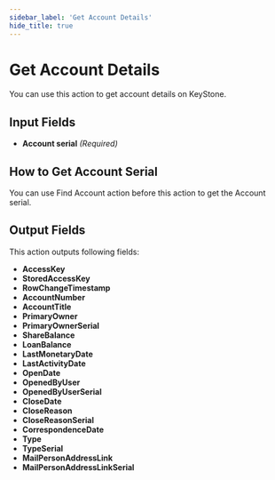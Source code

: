 ```yaml
---
sidebar_label: 'Get Account Details'
hide_title: true
---
```


# Get Account Details

You can use this action to get account details on KeyStone.


## Input Fields

- **Account serial** *(Required)*


## How to Get Account Serial

You can use Find Account action before this action to get the Account serial.


## Output Fields

This action outputs following fields:

- **AccessKey**
- **StoredAccessKey**
- **RowChangeTimestamp**
- **AccountNumber**
- **AccountTitle**
- **PrimaryOwner**
- **PrimaryOwnerSerial**
- **ShareBalance**
- **LoanBalance**
- **LastMonetaryDate**
- **LastActivityDate**
- **OpenDate**
- **OpenedByUser**
- **OpenedByUserSerial**
- **CloseDate**
- **CloseReason**
- **CloseReasonSerial**
- **CorrespondenceDate**
- **Type**
- **TypeSerial**
- **MailPersonAddressLink**
- **MailPersonAddressLinkSerial**